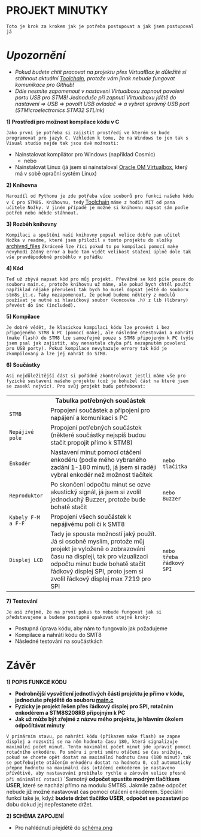 PROJEKT MINUTKY
=
`Toto je krok za krokem jak je potřeba postupovat a jak jsem postupoval já`

*Upozornění*
=

* *Pokud budete chtít pracovat na projektu přes VirtualBox je důležité si stáhnout aktuální [Toolchain](https://github.com/spseol/STM8S-toolchain), protože vám jinak nebude fungovat komunikace pro Github!*
* *Dále nesmíte zapomenout v nastavení Virtualboxu zapnout povolení portu USB pro STM8! Jednoduše při zapnutí Virtualboxu jdětě do nastavení => USB => povolit USB ovladač => a vybrat správný USB port (STMicroelectronics STM32 STLink)*

**1) Prostředí pro možnost kompilace kódu v C**

`Jako první je potřeba si zajistit prostředí ve kterém se bude programovat pro jazyk C. Vzhledem k tomu, že na Windows to jen tak s Visual studio nejde tak jsou dvě možnosti:`
* Nainstalovat kompilátor pro Windows (například Cosmic)
  * nebo
* Nainstalovat Linux (já jsem si nainstaloval [Oracle OM Virtualbox](https://www.virtualbox.org/), který má v sobě oprační systém Linux)

**2) Knihovna**

`Narozdíl od Pythonu je zde potřeba více souborů pro funkci našeho kódu v C pro STM8S. Knihovnu, tedy` [Toolchain](https://github.com/spseol/STM8S-toolchain) `máme z hodin MIT od pana učitele Nožky. V jiném případě je možné si knihovnu napsat sám podle potřeb nebo někde stáhnout.`

**3) Rozběh knihovny**

`Kompilaci a spuštění naší knihovny popsal velice dobře pan učitel Nožka v readme, které jsem přiložil v tomto projektu do složky` [archived_files](https://github.com/Patrik41089/MIT_MINUTKY/tree/main/archived_files) `Zkráceně lze říci pokud to po kompilaci pomocí make nevyhodí žádný error a bude tam vidět velikost stažení úplně dole tak vše pravděpodobně proběhlo v pořádku`

**4) Kód**

`Teď už zbývá napsat kód pro můj projekt. Převážně se kód píše pouze do souboru main.c, protože knihovnu už máme, ale pokud bych chtěl použít například nějaké přerušení tak bych ho musel dopsat ještě do souboru stm8s_it.c. Taky nezapomenout, že pokud budeme některý z modulů používat je nutné si hlavičkový soubor (koncovka .h) z lib (library) převést do inc (included).`

**5) Kompilace**

`Je dobré vědět, že klasickou kompilaci kódu lze provést i bez připojeného STM8 k PC (pomocí make), ale následné otestování a nahrátí (make flash) do STM8 lze samozřejmě pouze s STM8 připojeným k PC (výše jsem psal jak zajistit, aby nenastala chyba při nezapnutém povolení pro USB porty). Pokud kompilace nevyhazuje errory tak kód je zkompilovaný a lze jej nahrát do STM8.`

**6) Součástky**

`Asi nejdůležitější část si pořádně zkontrolovat jestli máme vše pro fyzické sestavení našeho projektu (což je bohužel část na které jsem se zasekl nejvíc). Pro svůj projekt budu potřebovat:`

<table>
  <tr>
    <th colspan="3">Tabulka potřebných součástek</th>
  </tr>
  <tr>
    <td><code>STM8</code></td>
    <td>Propojení součástek a připojení pro napájení a komunikaci s PC</td>
    <td></td>
  </tr>
  <tr>
    <td><code>Nepájivé pole</code></td>
    <td>Propojení potřebných součástek (některé součástky nejspíš budou stačit propojit přímo k STM8)</td>
    <td></td>
  </tr>
  <tr>
    <td><code>Enkodér</code></td>
    <td>Nastavení minut pomocí otáčení enkodéru (podle mého vybraného zadání 1-180 minut), já jsem si raději vybral enkodér než možnost tlačítek</td>
    <td><code>nebo tlačítka</code></td>
  </tr>
  <tr>
    <td><code>Reproduktor</code></td>
    <td>Po skončení odpočtu minut se ozve akustický signál, já jsem si zvolil jednoduchý Buzzer, protože bude bohatě stačit</td>
    <td><code>nebo Buzzer</code></td>
  </tr>
  <tr>
    <td><code>Kabely F-M a F-F</code></td>
    <td>Propojení všech součástek k nepájivému poli či k SMT8</td>
    <td></td>
  </tr>
  <tr>
    <td><code>Displej LCD</code></td>
    <td>Tady je spousta možností jaký použít. Já si osobně myslím, protože můj projekt je vyloženě o zobrazování času na displeji, tak pro vizualizaci odpočtu minut bude bohatě stačit řádkový displej SPI, proto jsem si zvolil řádkový displej max 7219 pro SPI</td>
    <td><code>nebo třeba řádkový SPI</code></td>
  </tr>
</table>

**7) Testování**

`Je asi zřejmé, že na první pokus to nebude fungovat jak si představujeme a budeme postupně opakovat stejné kroky:`
* Postupná úprava kódu, aby nám to fungovalo jak požadujeme
* Kompilace a nahrátí kódu do SMT8
* Následné testování na součástkách

Závěr
=

**1) POPIS FUNKCE KÓDU**

* **Podrobnější vysvětlení jednotlivých částí projektu je přímo v kódu, jednoduše přejdětě do souboru [main.c](https://github.com/Patrik41089/MIT_MINUTKY/blob/main/src/main.c)**
* **Fyzicky je projekt řešen přes řádkový displej pro SPI, rotačním enkodérem a STM8S208RB připojným k PC**
* **Jak už může být zřejmé z názvu mého projektu, je hlavním úkolem odpočítávat minuty**

`V primárním stavu, po nahrátí kódu (příkazem make flash) se zapne displej a rozsvítí se na něm hodnota času 180, která signalizuje maximální počet minut. Tento maximální počet minut jde upravit pomocí rotačního enkodéru. Po směru i proti směru otáčení se čas snižuje, pokud se chcete opět dostat na maximální hodnotu času (180 minut) tak se potřebujete otáčením enkodéru dostat na hodnotu 0, což automaticky přepne hodnotu na maximální čas (otáčení enkodérem je nastaveno přívětivě, aby nastavování probíhalo rychle a zárověn velice přesně při minimální rotaci)`
`Samotný **odpočet spustíte modrým tlačítkem USER**, které se nachází přímo na modulu SMT8S. Jakmile začne odpočet nebude již možné nastavovat čas pomocí otáčení enkodérem. Speciální funkcí také je, když **budete držet tlačítko USER**, **odpočet se pozastaví** po dobu dokud jej nepřestanete držet.


**2) SCHÉMA ZAPOJENÍ**

* Pro nahlédnutí přejdětě do [schéma.png](https://github.com/Patrik41089/MIT_MINUTKY/blob/main/Sch%C3%A9ma.png)

  
